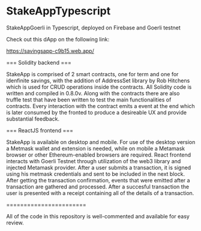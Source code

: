 # StakeAppTypescript
StakeAppGoerli in Typescript, deployed on Firebase and Goerli testnet

Check out this dApp on the following link:

https://savingsapp-c9b15.web.app/

=== Solidity backend ===

StakeApp is comprised of 2 smart contracts, one for term and one for idenfinite savings, with the addition of AddressSet library by Rob Hitchens which is used for CRUD operations inside the contracts. All Solidity code is written and compiled in 0.8.0v. Along with the contracts there are also truffle test that have been written to test the main functionalities of contracts. Every interaction with the contract emits a event at the end which is later consumed by the fronted to produce a desireable UX and provide substantial feedback.

=== ReactJS frontend ===

StakeApp is available on desktop and mobile. For use of the desktop version a Metmask wallet and extension is needed, while on mobile a Metamask browser or other Ethereum-enabled browsers are required. React frontend interacts with Goerli Testnet through utilization of the web3 library and injected Metamask provider. After a user submits a transaction, it is signed using his metmask credentials and sent to be included in the next block. After getting the transaction confirmation, events that were emitted after a transaction are gathered and processed. After a succesful transaction the user is presented with a receipt containing all of the details of a transaction.

=======================

All of the code in this repository is well-commented and available for easy review.
